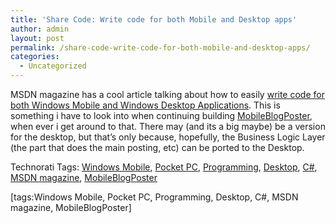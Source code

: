 ```yaml
---
title: 'Share Code: Write code for both Mobile and Desktop apps'
author: admin
layout: post
permalink: /share-code-write-code-for-both-mobile-and-desktop-apps/
categories:
  - Uncategorized
---
```

MSDN magazine has a cool article talking about how to easily [write code for both Windows Mobile and Windows Desktop Applications][1]. This is something i have to look into when continuing building [MobileBlogPoster][2], when ever i get around to that. There may (and its a big maybe) be a version for the desktop, but that&#8217;s only because, hopefully, the Business Logic Layer (the part that does the main posting, etc) can be ported to the Desktop. 

<div class="wlWriterSmartContent" id="scid:0767317B-992E-4b12-91E0-4F059A8CECA8:d6069f1c-8bed-461a-a05f-2d5d4252edb1" style="padding-right:0px;display:inline;padding-left:0px;padding-bottom:0px;margin:0px;padding-top:0px;">
  Technorati Tags: <a href="http://technorati.com/tags/Windows%20Mobile" rel="tag">Windows Mobile</a>, <a href="http://technorati.com/tags/Pocket%20PC" rel="tag">Pocket PC</a>, <a href="http://technorati.com/tags/Programming" rel="tag">Programming</a>, <a href="http://technorati.com/tags/Desktop" rel="tag">Desktop</a>, <a href="http://technorati.com/tags/C#" rel="tag">C#</a>, <a href="http://technorati.com/tags/MSDN%20magazine" rel="tag">MSDN magazine</a>, <a href="http://technorati.com/tags/MobileBlogPoster" rel="tag">MobileBlogPoster</a>
</div>

[tags:Windows Mobile, Pocket PC, Programming, Desktop, C#, MSDN magazine, MobileBlogPoster]

 [1]: http://msdn.microsoft.com/msdnmag/issues/07/07/ShareCode/default.aspx
 [2]: http://www.codeplex.com/MobileBlogPoster